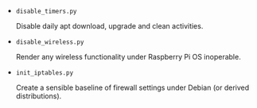 * `disable_timers.py`

  Disable daily apt download, upgrade and clean activities.


* `disable_wireless.py`

  Render any wireless functionality under Raspberry Pi OS inoperable.


* `init_iptables.py`

  Create a sensible baseline of firewall settings under Debian (or derived distributions).


